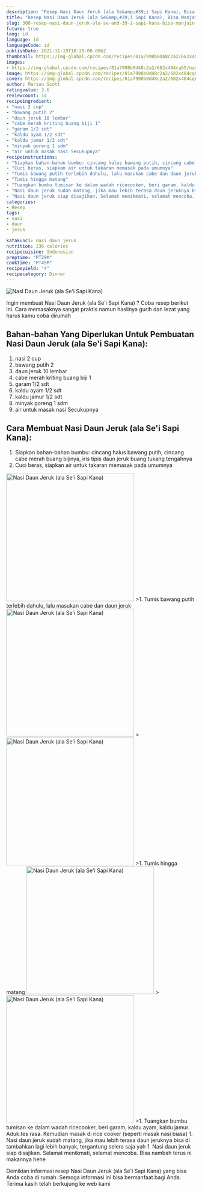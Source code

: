 ```yaml
---
description: "Resep Nasi Daun Jeruk (ala Se&amp;#39;i Sapi Kana), Bisa Manjain Lidah"
title: "Resep Nasi Daun Jeruk (ala Se&amp;#39;i Sapi Kana), Bisa Manjain Lidah"
slug: 300-resep-nasi-daun-jeruk-ala-se-and-39-i-sapi-kana-bisa-manjain-lidah
future: true
lang: id
language: id
languageCode: id
publishDate: 2021-11-19T10:20:00.886Z 
thumbnail: https://img-global.cpcdn.com/recipes/81a7998b0d48c2a2/682x484cq65/nasi-daun-jeruk-ala-sei-sapi-kana-foto-resep-utama.png
images:
- https://img-global.cpcdn.com/recipes/81a7998b0d48c2a2/682x484cq65/nasi-daun-jeruk-ala-sei-sapi-kana-foto-resep-utama.png
image: https://img-global.cpcdn.com/recipes/81a7998b0d48c2a2/682x484cq65/nasi-daun-jeruk-ala-sei-sapi-kana-foto-resep-utama.png
cover: https://img-global.cpcdn.com/recipes/81a7998b0d48c2a2/682x484cq65/nasi-daun-jeruk-ala-sei-sapi-kana-foto-resep-utama.png
author: Marion Scott
ratingvalue: 3.6
reviewcount: 14
recipeingredient:
- "nasi 2 cup"
- "bawang putih 2"
- "daun jeruk 10 lembar"
- "cabe merah kriting buang biji 1"
- "garam 1/2 sdt"
- "kaldu ayam 1/2 sdt"
- "kaldu jamur 1/2 sdt"
- "minyak goreng 1 sdm"
- "air untuk masak nasi Secukupnya"
recipeinstructions:
- "Siapkan bahan-bahan bumbu: cincang halus bawang putih, cincang cabe merah buang bijinya, iris tipis daun jeruk buang tukang tengahnya"
- "Cuci beras, siapkan air untuk takaran memasak pada umumnya"
- "Tumis bawang putih terlebih dahulu, lalu masukan cabe dan daun jeruk"
- "Tumis hingga matang"
- "Tuangkan bumbu tumisan ke dalam wadah ricecooker, beri garam, kaldu ayam, kaldu jamur. Aduk.tes rasa. Kemudian masak di rice cooker (seperti masak nasi biasa)"
- "Nasi daun jeruk sudah matang, jika mau lebih terasa daun jeruknya bisa di tambahkan lagi lebih banyak, tergantung selera saja yah"
- "Nasi daun jeruk siap disajikan. Selamat menikmati, selamat mencoba. Bisa nambah terus ni makannya hehe"
categories:
- Resep
tags:
- nasi
- daun
- jeruk

katakunci: nasi daun jeruk 
nutrition: 236 calories
recipecuisine: Indonesian
preptime: "PT29M"
cooktime: "PT45M"
recipeyield: "4"
recipecategory: Dinner
---
```



![Nasi Daun Jeruk (ala Se&#39;i Sapi Kana)](https://img-global.cpcdn.com/recipes/81a7998b0d48c2a2/682x484cq65/nasi-daun-jeruk-ala-sei-sapi-kana-foto-resep-utama.png)

Ingin membuat Nasi Daun Jeruk (ala Se&#39;i Sapi Kana) ? Coba resep berikut ini. Cara memasaknya sangat praktis namun hasilnya gurih dan lezat yang harus kamu coba dirumah

<!--inarticleads1-->

## Bahan-bahan Yang Diperlukan Untuk Pembuatan Nasi Daun Jeruk (ala Se&#39;i Sapi Kana):

1. nasi 2 cup
1. bawang putih 2
1. daun jeruk 10 lembar
1. cabe merah kriting buang biji 1
1. garam 1/2 sdt
1. kaldu ayam 1/2 sdt
1. kaldu jamur 1/2 sdt
1. minyak goreng 1 sdm
1. air untuk masak nasi Secukupnya



<!--inarticleads2-->

## Cara Membuat Nasi Daun Jeruk (ala Se&#39;i Sapi Kana):

1. Siapkan bahan-bahan bumbu: cincang halus bawang putih, cincang cabe merah buang bijinya, iris tipis daun jeruk buang tukang tengahnya
1. Cuci beras, siapkan air untuk takaran memasak pada umumnya
<img class="lazyload" data-src="https://img-global.cpcdn.com/steps/d0cd1f3719cc98a5/160x128cq70/nasi-daun-jeruk-ala-sei-sapi-kana-langkah-memasak-2-foto.png" alt="Nasi Daun Jeruk (ala Se&#39;i Sapi Kana)" width="340" height="340">
>1. Tumis bawang putih terlebih dahulu, lalu masukan cabe dan daun jeruk
<img class="lazyload" data-src="https://img-global.cpcdn.com/steps/9d644bd0b34b1aee/160x128cq70/nasi-daun-jeruk-ala-sei-sapi-kana-langkah-memasak-3-foto.png" alt="Nasi Daun Jeruk (ala Se&#39;i Sapi Kana)" width="340" height="340">
><img class="lazyload" data-src="https://img-global.cpcdn.com/steps/c553b6ec0b0f767e/160x128cq70/nasi-daun-jeruk-ala-sei-sapi-kana-langkah-memasak-3-foto.png" alt="Nasi Daun Jeruk (ala Se&#39;i Sapi Kana)" width="340" height="340">
>1. Tumis hingga matang
<img class="lazyload" data-src="https://img-global.cpcdn.com/steps/29385d3e61fcdd56/160x128cq70/nasi-daun-jeruk-ala-sei-sapi-kana-langkah-memasak-4-foto.png" alt="Nasi Daun Jeruk (ala Se&#39;i Sapi Kana)" width="340" height="340">
><img class="lazyload" data-src="https://img-global.cpcdn.com/steps/e97679246d81a07b/160x128cq70/nasi-daun-jeruk-ala-sei-sapi-kana-langkah-memasak-4-foto.png" alt="Nasi Daun Jeruk (ala Se&#39;i Sapi Kana)" width="340" height="340">
>1. Tuangkan bumbu tumisan ke dalam wadah ricecooker, beri garam, kaldu ayam, kaldu jamur. Aduk.tes rasa. Kemudian masak di rice cooker (seperti masak nasi biasa)
1. Nasi daun jeruk sudah matang, jika mau lebih terasa daun jeruknya bisa di tambahkan lagi lebih banyak, tergantung selera saja yah
1. Nasi daun jeruk siap disajikan. Selamat menikmati, selamat mencoba. Bisa nambah terus ni makannya hehe




Demikian informasi  resep Nasi Daun Jeruk (ala Se&#39;i Sapi Kana)   yang bisa Anda coba di rumah. Semoga informasi ini bisa bermanfaat bagi Anda. Terima kasih telah berkujung ke web kami

